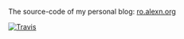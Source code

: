 The source-code of my personal blog: [ro.alexn.org](https://ro.alexn.org)

[![Travis](https://img.shields.io/travis/alexandru/ro.alexn.org.svg)](https://travis-ci.org/alexandru/ro.alexn.org)
